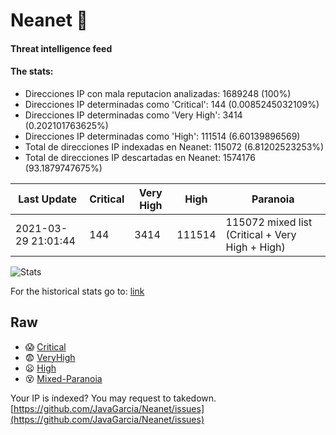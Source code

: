 # Neanet :hocho:
#### Threat intelligence feed
#### The stats:

- Direcciones IP con mala reputacion analizadas: 1689248 (100%)
- Direcciones IP determinadas como 'Critical':  144 (0.0085245032109%)
- Direcciones IP determinadas como 'Very High':  3414 (0.202101763625%)
- Direcciones IP determinadas como 'High':  111514 (6.60139896569)
- Total de direcciones IP indexadas en Neanet:  115072 (6.81202523253%)
- Total de direcciones IP descartadas en Neanet:  1574176 (93.1879747675%)

| Last Update | Critical | Very High | High | Paranoia |
| --- | --- | --- | --- | --- |
| 2021-03-29 21:01:44 | 144 | 3414 | 111514 | 115072 mixed list (Critical + Very High + High)|

![Stats](https://docs.google.com/spreadsheets/d/e/2PACX-1vSnaNMIXVabIpDJjufMlzH7poXnshF3mgd8Is1g9ytUEzVsP5my4Trn8f-xkoLLQ38xpL3HtmUexLo6/pubchart?oid=501124687&format=image)

For the historical stats go to: [link](/stats.csv)
## Raw
- :scream: [Critical](https://raw.githubusercontent.com/JavaGarcia/Neanet/master/blacklists/neanet_critical.txt)
- :fearful: [VeryHigh](https://raw.githubusercontent.com/JavaGarcia/Neanet/master/blacklists/neanet_veryHigh.txtt)
- :frowning: [High](https://raw.githubusercontent.com/JavaGarcia/Neanet/master/blacklists/neanet_high.txt)
- :dizzy_face: [Mixed-Paranoia](https://raw.githubusercontent.com/JavaGarcia/Neanet/master/blacklists/neanet_all.txt)


Your IP is indexed? You may request to takedown. [https://github.com/JavaGarcia/Neanet/issues](https://github.com/JavaGarcia/Neanet/issues)
































































































































































































































































































































































































































































































































































































































































































































































































































































































































































































































































































































































































































































































































































































































































































































































































































































































































































































































































































































































































































































































































































































































































































































































































































































































































































































































































































































































































































































































































































































































































































































































































































































































































































































































































































































































































































































































































































































































































































































































































































































































































































































































































































































































































































































































































































































































































































































































































































































































































































































































































































































































































































































































































































































































